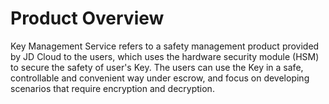 # Product Overview

Key Management Service refers to a safety management product provided by JD Cloud to the users, which uses the hardware security module (HSM) to secure the safety of user's Key. The users can use the Key in a safe, controllable and convenient way under escrow, and focus on developing scenarios that require encryption and decryption.

